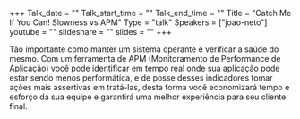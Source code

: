 +++
Talk_date = ""
Talk_start_time = ""
Talk_end_time = ""
Title = "Catch Me If You Can! Slowness vs APM"
Type = "talk"
Speakers = ["joao-neto"]
youtube = ""
slideshare = ""
slides = ""
+++

Tão importante como manter um sistema operante é verificar a saúde do mesmo. Com um ferramenta de APM (Monitoramento de Performance de Aplicação) você pode identificar em tempo real onde sua aplicação pode estar sendo menos performática, e de posse desses indicadores tomar ações mais assertivas em tratá-las, desta forma você economizará tempo e esforço da sua equipe e garantirá uma melhor experiência para seu cliente final.
